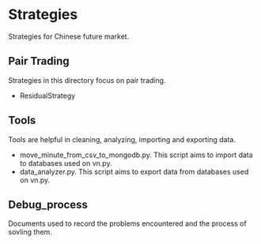 # Strategies
Strategies for Chinese future market.


## Pair Trading 
Strategies in this directory focus on pair trading. 
- ResidualStrategy

## Tools
Tools are helpful in cleaning, analyzing, importing and exporting data.
- move_minute_from_csv_to_mongodb.py. This script aims to import data to databases used on vn.py.
- data_analyzer.py.  This script aims to export data from databases used on vn.py.

## Debug_process
Documents used to record the problems encountered and the process of sovling them.
